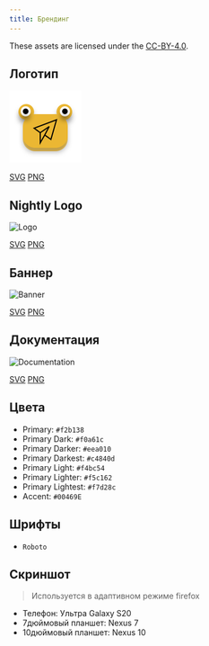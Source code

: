 ```yaml
---
title: Брендинг
---
```


These assets are licensed under the [CC-BY-4.0](https://github.com/LinwoodDev/Butterfly/blob/develop/BRANDING_LICENSE).

## Логотип

![Logo](/img/logo.svg)

[SVG](/img/logo.svg) [PNG](/img/logo.png)

## Nightly Logo

![Logo](/img/nightly.svg)

[SVG](/img/nightly.svg) [PNG](/img/nightly.png)

## Баннер

![Banner](/img/banner.svg)

[SVG](/img/banner.svg) [PNG](/img/banner.png)

## Документация

![Documentation](/img/docs.svg)

[SVG](/img/docs.svg) [PNG](/img/docs.png)

## Цвета

- Primary: `#f2b138`
- Primary Dark: `#f0a61c`
- Primary Darker: `#eea010`
- Primary Darkest: `#c4840d`
- Primary Light: `#f4bc54`
- Primary Lighter: `#f5c162`
- Primary Lightest: `#f7d28c`
- Accent: `#00469E`

## Шрифты

- `Roboto`

## Скриншот

> Используется в адаптивном режиме firefox

- Телефон: Ультра Galaxy S20
- 7дюймовый планшет: Nexus 7
- 10дюймовый планшет: Nexus 10
